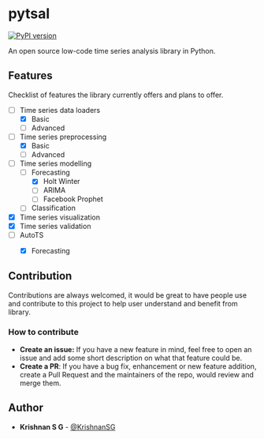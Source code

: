 # pytsal

[![PyPI version](https://badge.fury.io/py/pytsal.svg)](https://pypi.org/project/pytsal)

An open source low-code time series analysis library in Python.

## Features

Checklist of features the library currently offers and plans to offer.


- [ ] Time series data loaders
  - [x] Basic
  - [ ] Advanced
- [ ] Time series preprocessing
  - [x] Basic
  - [ ] Advanced
- [ ] Time series modelling
  - [ ] Forecasting
    - [x] Holt Winter
    - [ ] ARIMA
    - [ ] Facebook Prophet
  - [ ] Classification
- [x] Time series visualization
- [x] Time series validation
- [ ] AutoTS
  - [x] Forecasting


## Contribution

Contributions are always welcomed, it would be great to have people use and contribute to this project to help user understand and benefit from library.

### How to contribute
- **Create an issue:** If you have a new feature in mind, feel free to open an issue and add some short description on what that feature could be.
- **Create a PR**: If you have a bug fix, enhancement or new feature addition, create a Pull Request and the maintainers of the repo, would review and merge them.

## Author

* **Krishnan S G** - [@KrishnanSG](https://github.com/KrishnanSG)